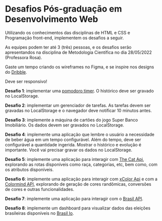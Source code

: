 # Desafios Pós-graduação em Desenvolvimento Web


Utilizando os conhecimentos das disciplinas de HTML e CSS e Programação front-end, implementem os desafios a seguir.

As equipes podem ter até 3 (três) pessoas, e os desafios serão apresentandos na disciplina de Metodologia Científica no dia 28/05/2022 (Professora Rosa).

Gaste um tempo criando os wireframes no Figma, e se inspire nos designs do [Dribble](https://dribbble.com/).

Deve ser responsivo!




**Desafio 1**: implementar uma [pomodoro timer](https://pt.wikipedia.org/wiki/T%C3%A9cnica_pomodoro). O histórico deve ser gravado no LocalStorage.

**Desafio 2**: implementar um gerenciador de tarefas. As tarefas devem ser gravadas no LocalStorage e o navegador deve notificar 10 minutos antes.

**Desafio 3**: implemente a máquina de cartões do jogo Super Banco Imobiliário. Os dados devem ser gravados no LocalStorage.

**Desafio 4**: implemente uma aplicação que lembre o usuário a necessidade de beber água em um tempo configurável. Além do tempo, deve ser configurável a quantidade ingerida. Mostrar o histórico e evolução é importante. Você vai precisar gravar os dados no LocalStorage.

**Desafio 5**: implemente uma aplicação para interagir com [The Cat Api](https://docs.thecatapi.com/), explorando as rotas disponíveis como raça, categorias, etc, bem como, com os atributos disponíveis.

**Desafio 6**: implemente uma aplicação para interagir com [xColor Api](https://x-colors.herokuapp.com/?ref=publicapis.dev) e com a [Colormind API](http://colormind.io/api-access/?ref=publicapis.dev), explorando de geração de cores randômicas, conversões de cores e outras funcionalidades.

**Desafio 7**: implemente uma aplicação para interagir com o [Brasil API](https://brasilapi.com.br/docs).

**Desafio 8**: implemente um dashboard para visualizar dados das eleições brasileiras disponíveis no [Brasil Io](https://brasil.io/dataset/eleicoes-brasil/candidatos/).
